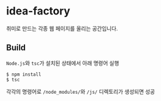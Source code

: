 # idea-factory

취미로 만드는 각종 웹 페이지를 올리는 공간입니다.

## Build

`Node.js`와 `tsc`가 설치된 상태에서 아래 명령어 실행

```
$ npm install
$ tsc
```

각각의 명령어로 `/node_modules/`와 `/js/` 디렉토리가 생성되면 성공